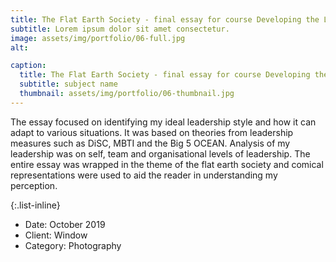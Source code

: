 ```yaml
---
title: The Flat Earth Society - final essay for course Developing the Leader in You
subtitle: Lorem ipsum dolor sit amet consectetur.
image: assets/img/portfolio/06-full.jpg
alt: 

caption:
  title: The Flat Earth Society - final essay for course Developing the Leader in You
  subtitle: subject name
  thumbnail: assets/img/portfolio/06-thumbnail.jpg
---
```

 The essay focused on identifying my ideal leadership style and how it can adapt to various situations. It was based on theories from leadership measures such as DiSC, MBTI and the Big 5 OCEAN. Analysis of my leadership was on self, team and organisational levels of leadership. The entire essay was wrapped in the theme of the flat earth society and comical representations were used to aid the reader in understanding my perception.


{:.list-inline}
- Date: October 2019
- Client: Window
- Category: Photography

